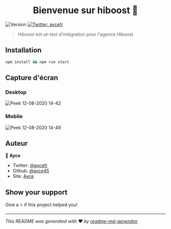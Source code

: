 <h1 align="center">Bienvenue sur hiboost 👋</h1>
<p>
  <img alt="Version" src="https://img.shields.io/badge/version-1-blue.svg?cacheSeconds=2592000" />
  <a href="https://twitter.com/aycefr">
    <img alt="Twitter: aycefr" src="https://img.shields.io/twitter/follow/aycefr.svg?style=social" target="_blank" />
  </a>
</p>

> Hiboost est un test d'intégration pour l'agence Hiboost

## Installation

```bash
npm install && npm run start
```

## Capture d'écran
### Desktop
![Peek 12-08-2020 14-42](https://user-images.githubusercontent.com/32338891/90017154-6463c580-dcab-11ea-8e9d-c2ee3aef0381.gif)
### Mobile
![Peek 12-08-2020 14-49](https://user-images.githubusercontent.com/32338891/90017161-688fe300-dcab-11ea-9302-874bb49a2c9a.gif)

## Auteur

👤 **Ayce**

* Twitter: [@aycefr](https://twitter.com/aycefr)
* Github: [@ayce45](https://github.com/ayce45)
* Site: [Ayce](https://ayce.fr)

## Show your support

Give a ⭐️ if this project helped you!

***
_This README was generated with ❤️ by [readme-md-generator](https://github.com/kefranabg/readme-md-generator)_

